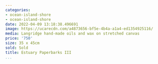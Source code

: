 ```yaml
---
categories:
- ocean-island-shore
- ocean-island-shore
date: 2022-04-09 13:18:38.496691
image: https://ucarecdn.com/a4873656-bf5e-4b4a-a1a4-ed1354925116/
media: Langridge hand-made oils and wax on stretched canvas
price: '750'
size: 35 x 45cm
sold: Sold
title: Estuary Paperbarks III
...
```

